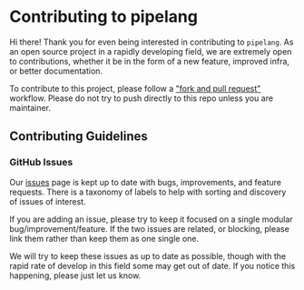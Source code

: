 # Contributing to pipelang

Hi there! Thank you for even being interested in contributing to `pipelang`.
As an open source project in a rapidly developing field, we are extremely open
to contributions, whether it be in the form of a new feature, improved infra, or better documentation.

To contribute to this project, please follow a ["fork and pull request"](https://docs.github.com/en/get-started/quickstart/contributing-to-projects) workflow.
Please do not try to push directly to this repo unless you are maintainer.

## Contributing Guidelines

### GitHub Issues

Our [issues](https://github.com/index-labs/pipelang/issues) page is kept up to date
with bugs, improvements, and feature requests. There is a taxonomy of labels to help
with sorting and discovery of issues of interest.

If you are adding an issue, please try to keep it focused on a single modular bug/improvement/feature.
If the two issues are related, or blocking, please link them rather than keep them as one single one.

We will try to keep these issues as up to date as possible, though
with the rapid rate of develop in this field some may get out of date.
If you notice this happening, please just let us know.
